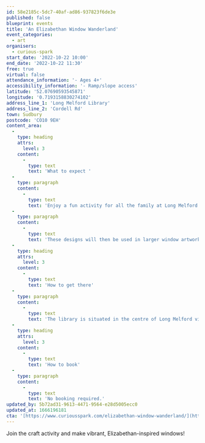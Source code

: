 ```yaml
---
id: 58e2185c-5dc7-40af-ad86-937823f6de3e
published: false
blueprint: events
title: 'An Elizabethan Window Wanderland'
event_categories:
  - art
organisers:
  - curious-spark
start_date: '2022-10-22 10:00'
end_date: '2022-10-22 11:30'
free: true
virtual: false
attendance_information: '- Ages 4+'
accessibility_information: '- Ramp/slope access'
latitude: '52.07690593545871'
longitude: '0.7193158830274102'
address_line_1: 'Long Melford Library'
address_line_2: 'Cordell Rd'
town: Sudbury
postcode: 'CO10 9EH'
content_area:
  -
    type: heading
    attrs:
      level: 3
    content:
      -
        type: text
        text: 'What to expect '
  -
    type: paragraph
    content:
      -
        type: text
        text: 'Enjoy a fun activity for all the family at Long Melford Library, where you can explore the Tudor period and create vibrant window displays, celebrating the joy of exploration, curiosity, and Elizabeth I’s visit to Suffolk. This project will include designing silhouettes inspired by the Elizabethan Progress in 1578 to decorate the windows.'
  -
    type: paragraph
    content:
      -
        type: text
        text: 'These designs will then be used in larger window artwork to be displayed at night. '
  -
    type: heading
    attrs:
      level: 3
    content:
      -
        type: text
        text: 'How to get there'
  -
    type: paragraph
    content:
      -
        type: text
        text: 'The library is situated in the centre of Long Melford village, with Sudbury being the closest train station and bus stop being only 150m from the library.'
  -
    type: heading
    attrs:
      level: 3
    content:
      -
        type: text
        text: 'How to book'
  -
    type: paragraph
    content:
      -
        type: text
        text: 'No booking required.'
updated_by: 5b72ad31-9613-4471-9564-e28d5005ecc0
updated_at: 1666196181
cta: '[https://www.curiousspark.com/elizabethan-window-wanderland/](https://www.curiousspark.com/elizabethan-window-wanderland/)'
---
```

Join the craft activity and make vibrant, Elizabethan-inspired windows!